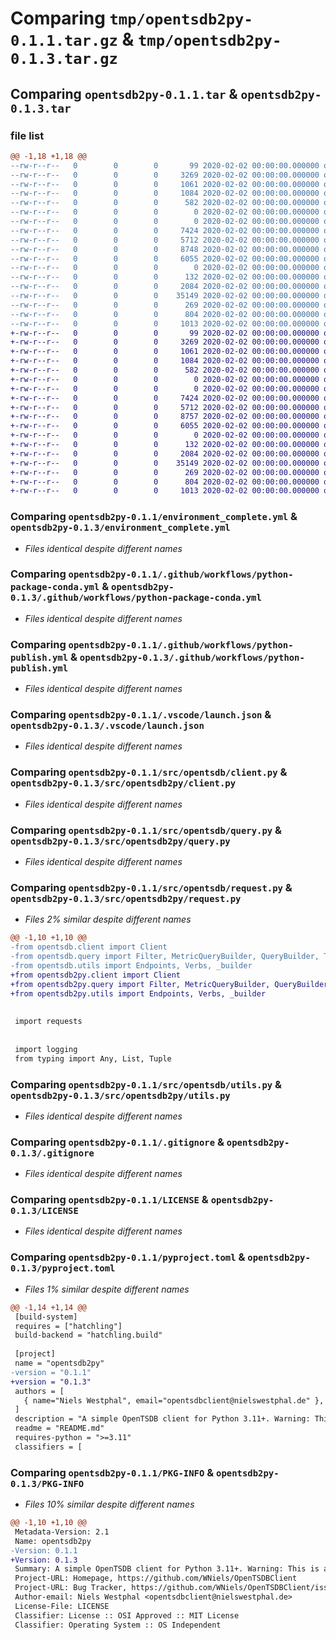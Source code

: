 # Comparing `tmp/opentsdb2py-0.1.1.tar.gz` & `tmp/opentsdb2py-0.1.3.tar.gz`

## Comparing `opentsdb2py-0.1.1.tar` & `opentsdb2py-0.1.3.tar`

### file list

```diff
@@ -1,18 +1,18 @@
--rw-r--r--   0        0        0       99 2020-02-02 00:00:00.000000 opentsdb2py-0.1.1/environment.yml
--rw-r--r--   0        0        0     3269 2020-02-02 00:00:00.000000 opentsdb2py-0.1.1/environment_complete.yml
--rw-r--r--   0        0        0     1061 2020-02-02 00:00:00.000000 opentsdb2py-0.1.1/.github/workflows/python-package-conda.yml
--rw-r--r--   0        0        0     1084 2020-02-02 00:00:00.000000 opentsdb2py-0.1.1/.github/workflows/python-publish.yml
--rw-r--r--   0        0        0      582 2020-02-02 00:00:00.000000 opentsdb2py-0.1.1/.vscode/launch.json
--rw-r--r--   0        0        0        0 2020-02-02 00:00:00.000000 opentsdb2py-0.1.1/src/main.py
--rw-r--r--   0        0        0        0 2020-02-02 00:00:00.000000 opentsdb2py-0.1.1/src/opentsdb/__init__.py
--rw-r--r--   0        0        0     7424 2020-02-02 00:00:00.000000 opentsdb2py-0.1.1/src/opentsdb/client.py
--rw-r--r--   0        0        0     5712 2020-02-02 00:00:00.000000 opentsdb2py-0.1.1/src/opentsdb/query.py
--rw-r--r--   0        0        0     8748 2020-02-02 00:00:00.000000 opentsdb2py-0.1.1/src/opentsdb/request.py
--rw-r--r--   0        0        0     6055 2020-02-02 00:00:00.000000 opentsdb2py-0.1.1/src/opentsdb/utils.py
--rw-r--r--   0        0        0        0 2020-02-02 00:00:00.000000 opentsdb2py-0.1.1/src/tests/__init__py
--rw-r--r--   0        0        0      132 2020-02-02 00:00:00.000000 opentsdb2py-0.1.1/src/tests/opentsdb_test.py
--rw-r--r--   0        0        0     2084 2020-02-02 00:00:00.000000 opentsdb2py-0.1.1/.gitignore
--rw-r--r--   0        0        0    35149 2020-02-02 00:00:00.000000 opentsdb2py-0.1.1/LICENSE
--rw-r--r--   0        0        0      269 2020-02-02 00:00:00.000000 opentsdb2py-0.1.1/README.md
--rw-r--r--   0        0        0      804 2020-02-02 00:00:00.000000 opentsdb2py-0.1.1/pyproject.toml
--rw-r--r--   0        0        0     1013 2020-02-02 00:00:00.000000 opentsdb2py-0.1.1/PKG-INFO
+-rw-r--r--   0        0        0       99 2020-02-02 00:00:00.000000 opentsdb2py-0.1.3/environment.yml
+-rw-r--r--   0        0        0     3269 2020-02-02 00:00:00.000000 opentsdb2py-0.1.3/environment_complete.yml
+-rw-r--r--   0        0        0     1061 2020-02-02 00:00:00.000000 opentsdb2py-0.1.3/.github/workflows/python-package-conda.yml
+-rw-r--r--   0        0        0     1084 2020-02-02 00:00:00.000000 opentsdb2py-0.1.3/.github/workflows/python-publish.yml
+-rw-r--r--   0        0        0      582 2020-02-02 00:00:00.000000 opentsdb2py-0.1.3/.vscode/launch.json
+-rw-r--r--   0        0        0        0 2020-02-02 00:00:00.000000 opentsdb2py-0.1.3/src/main.py
+-rw-r--r--   0        0        0        0 2020-02-02 00:00:00.000000 opentsdb2py-0.1.3/src/opentsdb2py/__init__.py
+-rw-r--r--   0        0        0     7424 2020-02-02 00:00:00.000000 opentsdb2py-0.1.3/src/opentsdb2py/client.py
+-rw-r--r--   0        0        0     5712 2020-02-02 00:00:00.000000 opentsdb2py-0.1.3/src/opentsdb2py/query.py
+-rw-r--r--   0        0        0     8757 2020-02-02 00:00:00.000000 opentsdb2py-0.1.3/src/opentsdb2py/request.py
+-rw-r--r--   0        0        0     6055 2020-02-02 00:00:00.000000 opentsdb2py-0.1.3/src/opentsdb2py/utils.py
+-rw-r--r--   0        0        0        0 2020-02-02 00:00:00.000000 opentsdb2py-0.1.3/tests/__init__py
+-rw-r--r--   0        0        0      132 2020-02-02 00:00:00.000000 opentsdb2py-0.1.3/tests/opentsdb_test.py
+-rw-r--r--   0        0        0     2084 2020-02-02 00:00:00.000000 opentsdb2py-0.1.3/.gitignore
+-rw-r--r--   0        0        0    35149 2020-02-02 00:00:00.000000 opentsdb2py-0.1.3/LICENSE
+-rw-r--r--   0        0        0      269 2020-02-02 00:00:00.000000 opentsdb2py-0.1.3/README.md
+-rw-r--r--   0        0        0      804 2020-02-02 00:00:00.000000 opentsdb2py-0.1.3/pyproject.toml
+-rw-r--r--   0        0        0     1013 2020-02-02 00:00:00.000000 opentsdb2py-0.1.3/PKG-INFO
```

### Comparing `opentsdb2py-0.1.1/environment_complete.yml` & `opentsdb2py-0.1.3/environment_complete.yml`

 * *Files identical despite different names*

### Comparing `opentsdb2py-0.1.1/.github/workflows/python-package-conda.yml` & `opentsdb2py-0.1.3/.github/workflows/python-package-conda.yml`

 * *Files identical despite different names*

### Comparing `opentsdb2py-0.1.1/.github/workflows/python-publish.yml` & `opentsdb2py-0.1.3/.github/workflows/python-publish.yml`

 * *Files identical despite different names*

### Comparing `opentsdb2py-0.1.1/.vscode/launch.json` & `opentsdb2py-0.1.3/.vscode/launch.json`

 * *Files identical despite different names*

### Comparing `opentsdb2py-0.1.1/src/opentsdb/client.py` & `opentsdb2py-0.1.3/src/opentsdb2py/client.py`

 * *Files identical despite different names*

### Comparing `opentsdb2py-0.1.1/src/opentsdb/query.py` & `opentsdb2py-0.1.3/src/opentsdb2py/query.py`

 * *Files identical despite different names*

### Comparing `opentsdb2py-0.1.1/src/opentsdb/request.py` & `opentsdb2py-0.1.3/src/opentsdb2py/request.py`

 * *Files 2% similar despite different names*

```diff
@@ -1,10 +1,10 @@
-from opentsdb.client import Client
-from opentsdb.query import Filter, MetricQueryBuilder, QueryBuilder, TSUIDQueryBuilder
-from opentsdb.utils import Endpoints, Verbs, _builder
+from opentsdb2py.client import Client
+from opentsdb2py.query import Filter, MetricQueryBuilder, QueryBuilder, TSUIDQueryBuilder
+from opentsdb2py.utils import Endpoints, Verbs, _builder
 
 
 import requests
 
 
 import logging
 from typing import Any, List, Tuple
```

### Comparing `opentsdb2py-0.1.1/src/opentsdb/utils.py` & `opentsdb2py-0.1.3/src/opentsdb2py/utils.py`

 * *Files identical despite different names*

### Comparing `opentsdb2py-0.1.1/.gitignore` & `opentsdb2py-0.1.3/.gitignore`

 * *Files identical despite different names*

### Comparing `opentsdb2py-0.1.1/LICENSE` & `opentsdb2py-0.1.3/LICENSE`

 * *Files identical despite different names*

### Comparing `opentsdb2py-0.1.1/pyproject.toml` & `opentsdb2py-0.1.3/pyproject.toml`

 * *Files 1% similar despite different names*

```diff
@@ -1,14 +1,14 @@
 [build-system]
 requires = ["hatchling"]
 build-backend = "hatchling.build"
 
 [project]
 name = "opentsdb2py"
-version = "0.1.1"
+version = "0.1.3"
 authors = [
   { name="Niels Westphal", email="opentsdbclient@nielswestphal.de" },
 ]
 description = "A simple OpenTSDB client for Python 3.11+. Warning: This is a work in progress and not ready for production use yet. Breaking changes will be introduced at a regular basis. Feel free to partiscipate in the development by issues or pull requests."
 readme = "README.md"
 requires-python = ">=3.11"
 classifiers = [
```

### Comparing `opentsdb2py-0.1.1/PKG-INFO` & `opentsdb2py-0.1.3/PKG-INFO`

 * *Files 10% similar despite different names*

```diff
@@ -1,10 +1,10 @@
 Metadata-Version: 2.1
 Name: opentsdb2py
-Version: 0.1.1
+Version: 0.1.3
 Summary: A simple OpenTSDB client for Python 3.11+. Warning: This is a work in progress and not ready for production use yet. Breaking changes will be introduced at a regular basis. Feel free to partiscipate in the development by issues or pull requests.
 Project-URL: Homepage, https://github.com/WNiels/OpenTSDBClient
 Project-URL: Bug Tracker, https://github.com/WNiels/OpenTSDBClient/issues
 Author-email: Niels Westphal <opentsdbclient@nielswestphal.de>
 License-File: LICENSE
 Classifier: License :: OSI Approved :: MIT License
 Classifier: Operating System :: OS Independent
```

